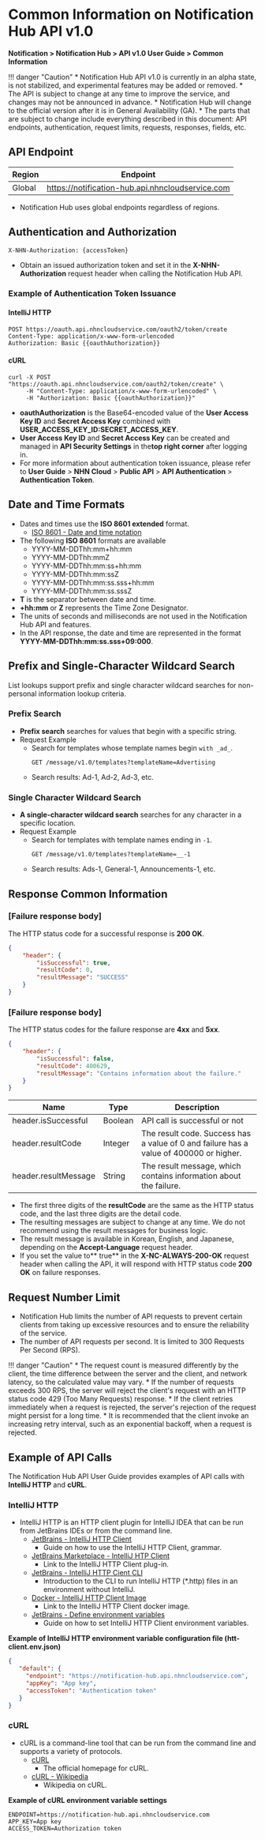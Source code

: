 <style>
.page__rnb .lst_rnb_item .rnb_item:first-of-type a {
    display: inline !important;
}
</style>
<h1>Common Information on Notification Hub API v1.0</h1>

**Notification > Notification Hub > API v1.0 User Guide > Common Information**

<span id="notification-hub-api-common-information"></span>

!!! danger "Caution"
    * Notification Hub API v1.0 is currently in an alpha state, is not stabilized, and experimental features may be added or removed.
    * The API is subject to change at any time to improve the service, and changes may not be announced in advance.
    * Notification Hub will change to the official version after it is in General Availability (GA).
    * The parts that are subject to change include everything described in this document: API endpoints, authentication, request limits, requests, responses, fields, etc.

<span id="api-endpoint"></span>

## API Endpoint

| Region     | Endpoint |
|--------| ----- |
| Global | https://notification-hub.api.nhncloudservice.com |

* Notification Hub uses global endpoints regardless of regions.

<span id="authentication-and-permissions"></span>

## Authentication and Authorization

```
X-NHN-Authorization: {accessToken}
```

* Obtain an issued authorization token and set it in the **X-NHN-Authorization** request header when calling the Notification Hub API.

### Example of Authentication Token Issuance

#### IntelliJ HTTP

```http
POST https://oauth.api.nhncloudservice.com/oauth2/token/create
Content-Type: application/x-www-form-urlencoded
Authorization: Basic {{oauthAuthorization}}
```

#### cURL

```curl
curl -X POST "https://oauth.api.nhncloudservice.com/oauth2/token/create" \
     -H "Content-Type: application/x-www-form-urlencoded" \
     -H "Authorization: Basic {{oauthAuthorization}}"
```

* **oauthAuthorization** is the Base64-encoded value of the **User Access Key ID** and **Secret Access Key** combined with **USER_ACCESS_KEY_ID:SECRET_ACCESS_KEY**.
* **User Access Key ID** and **Secret Access Key** can be created and managed in **API Security Settings** in the**top right corner** after logging in.
* For more information about authentication token issuance, please refer to **User Guide** > **NHN Cloud** > **Public API** > **API Authentication** > **Authentication Token**.

<span id="date-time-format"></span>

## Date and Time Formats

* Dates and times use the **ISO 8601 extended** format.
    * [ISO 8601 - Date and time notation](https://ko.wikipedia.org/wiki/ISO_8601)
* The following **ISO 8601** formats are available
    * YYYY-MM-DDThh:mm+hh:mm
    * YYYY-MM-DDThh:mmZ
    * YYYY-MM-DDThh:mm:ss+hh:mm
    * YYYY-MM-DDThh:mm:ssZ
    * YYYY-MM-DDThh:mm:ss.sss+hh:mm
    * YYYY-MM-DDThh:mm:ss.sssZ
* **T** is the separator between date and time.
* **+hh:mm** or **Z** represents the Time Zone Designator.
* The units of seconds and milliseconds are not used in the Notification Hub API and features.
* In the API response, the date and time are represented in the format **YYYY-MM-DDThh:mm:ss.sss+09:000**.

## Prefix and Single-Character Wildcard Search

List lookups support prefix and single character wildcard searches for non-personal information lookup criteria.

### Prefix Search

* **Prefix search** searches for values that begin with a specific string.
* Request Example
    * Search for templates whose template names begin `with _ad_`.
      ```
      GET /message/v1.0/templates?templateName=Advertising
      ``` 
    * Search results: Ad-1, Ad-2, Ad-3, etc.

### Single Character Wildcard Search
* **A single-character wildcard search** searches for any character in a specific location.
* Request Example
    * Search for templates with template names ending in `-1`.
      ```
      GET /message/v1.0/templates?templateName=__-1
      ``` 
    * Search results: Ads-1, General-1, Announcements-1, etc.

<span id="response"></span>

## Response Common Information

<span id="succeed-response"></span>

### [Failure response body]

The HTTP status code for a successful response is **200 OK**.

```json
{
    "header": {
        "isSuccessful": true,
        "resultCode": 0,
        "resultMessage": "SUCCESS"
    }
}
```

<span id="failed-response"></span>

### [Failure response body]

The HTTP status codes for the failure response are **4xx** and **5xx**.

```json
{
    "header": {
        "isSuccessful": false,
        "resultCode": 400629,
        "resultMessage": "Contains information about the failure."
    }
}
```

| Name | Type | Description |
| --- | --- | --- |
| header.isSuccessful | Boolean | API call is successful or not |
| header.resultCode | Integer | The result code. Success has a value of 0 and failure has a value of 400000 or higher. |
| header.resultMessage | String | The result message, which contains information about the failure. |

* The first three digits of the **resultCode** are the same as the HTTP status code, and the last three digits are the detail code.
* The resulting messages are subject to change at any time. We do not recommend using the result messages for business logic.
* The result message is available in Korean, English, and Japanese, depending on the **Accept-Language** request header.
* If you set the value to** true** in the **X-NC-ALWAYS-200-OK** request header when calling the API, it will respond with HTTP status code **200 OK** on failure responses.

<span id="rate-limit"></span>

## Request Number Limit
* Notification Hub limits the number of API requests to prevent certain clients from taking up excessive resources and to ensure the reliability of the service.
* The number of API requests per second. It is limited to 300 Requests Per Second (RPS).

!!! danger "Caution"
    * The request count is measured differently by the client, the time difference between the server and the client, and network latency, so the calculated value may vary.
    * If the number of requests exceeds 300 RPS, the server will reject the client's request with an HTTP status code 429 (Too Many Requests) response.
    * If the client retries immediately when a request is rejected, the server's rejection of the request might persist for a long time.
    * It is recommended that the client invoke an increasing retry interval, such as an exponential backoff, when a request is rejected.

<span id="example-api-calls"></span>

## Example of API Calls

The Notification Hub API User Guide provides examples of API calls with **IntelliJ HTTP** and **cURL**.

### IntelliJ HTTP
* IntelliJ HTTP is an HTTP client plugin for IntelliJ IDEA that can be run from JetBrains IDEs or from the command line.
    * [JetBrains - IntelliJ HTTP Client](https://www.jetbrains.com/help/idea/http-client-in-product-code-editor.html)
        * Guide on how to use the IntelliJ HTTP Client, grammar.
    * [JetBrains Marketplace - IntelliJ HTP Client](https://plugins.jetbrains.com/plugin/13121-http-client)
        * Link to the IntelliJ HTTP Client plug-in.
    * [JetBrains - IntelliJ HTTP Cient CLI](https://blog.jetbrains.com/idea/2022/12/http-client-cli-run-requests-and-tests-on-ci/)
        * Introduction to the CLI to run IntelliJ HTTP (\*.http) files in an environment without IntelliJ.
    * [Docker - IntelliJ HTTP Client Image](https://hub.docker.com/r/jetbrains/intellij-http-client)
        * Link to the IntelliJ HTTP Client docker image.
    * [JetBrains - Define environment variables](https://www.jetbrains.com/help/idea/http-client-in-product-code-editor.html#environment-variables)
        * Guide on how to set IntelliJ HTTP Client environment variables.
      

**Example of IntelliJ HTTP environment variable configuration file (htt-client.env.json)**

```json
{
   "default": {
     "endpoint": "https://notification-hub.api.nhncloudservice.com",
     "appKey": "App key",
     "accessToken": "Authentication token"
   }
}
```

### cURL

* cURL is a command-line tool that can be run from the command line and supports a variety of protocols.
    * [cURL](https://curl.se/)
        * The official homepage for cURL.
    * [cURL - Wikipedia](https://ko.wikipedia.org/wiki/CURL)
        * Wikipedia on cURL.

**Example of cURL environment variable settings**

```
ENDPOINT=https://notification-hub.api.nhncloudservice.com
APP_KEY=App key
ACCESS_TOKEN=Authorization token
```
